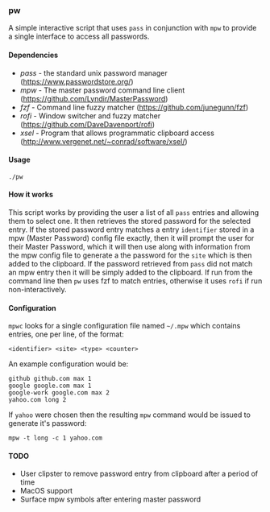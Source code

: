 ### pw

A simple interactive script that uses `pass` in conjunction with `mpw` to provide a single interface to access all passwords.

#### Dependencies

* *pass* - the standard unix password manager (https://www.passwordstore.org/)
* *mpw* - The master password command line client (https://github.com/Lyndir/MasterPassword)
* *fzf* - Command line fuzzy matcher (https://github.com/junegunn/fzf)
* *rofi* - Window switcher and fuzzy matcher (https://github.com/DaveDavenport/rofi)
* *xsel* - Program that allows programmatic clipboard access (http://www.vergenet.net/~conrad/software/xsel/)

#### Usage

    ./pw


#### How it works

This script works by providing the user a list of all `pass` entries and allowing them to select one. It then retrieves the stored password for the selected entry. If the stored password entry matches a entry `identifier` stored in a mpw (Master Password) config file exactly, then it will prompt the user for their Master Password, which it will then use along with information from the mpw config file to generate a the password for the `site` which is then added to the clipboard. If the password retrieved from `pass` did not match an mpw entry then it will be simply added to the clipboard. If run from the command line then `pw` uses fzf to match entries, otherwise it uses `rofi` if run non-interactively.

#### Configuration

`mpwc` looks for a single configuration file named `~/.mpw` which contains entries, one per line, of the format:

    <identifier> <site> <type> <counter>

An example configuration would be:

    github github.com max 1
    google google.com max 1
    google-work google.com max 2
    yahoo.com long 2

If `yahoo` were chosen then the resulting `mpw` command would be issued to generate it's password:

    mpw -t long -c 1 yahoo.com

#### TODO

* User clipster to remove password entry from clipboard after a period of time
* MacOS support
* Surface mpw symbols after entering master password
